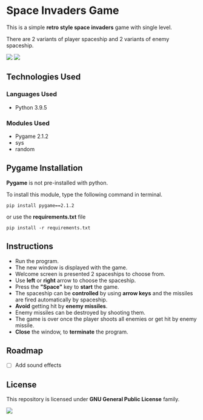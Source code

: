 # Space Invaders Game
This is a simple **retro style space invaders** game with single level.

There are 2 variants of player spaceship and 2 variants of enemy spaceship.

![](https://img.shields.io/badge/python-v3.9.5-blue) ![](https://img.shields.io/badge/pygame-v2.1.2-yellowgreen)

## Technologies Used
### Languages Used
* Python 3.9.5

### Modules Used
* Pygame 2.1.2
* sys
* random

## Pygame Installation
**Pygame** is not pre-installed with python.

To install this module, type the following command in terminal.

```
pip install pygame==2.1.2
```
or use the **requirements.txt** file

```
pip install -r requirements.txt
```

## Instructions
* Run the program.
* The new window is displayed with the game.
* Welcome screen is presented 2 spaceships to choose from.
* Use **left** or **right** arrow to choose the spaceship.
* Press the **"Space"** key to **start** the game.
* The spaceship can be **controlled** by using **arrow keys** and the missiles are fired automatically by spaceship.
* **Avoid** getting hit by **enemy missiles**.
* Enemy missiles can be destroyed by shooting them.
* The game is over once the player shoots all enemies or get hit by enemy missile.
* **Close** the window, to **terminate** the program.

## Roadmap
* [ ] Add sound effects

## License
This repository is licensed under **GNU General Public License** family.

![](https://img.shields.io/badge/License-GPL-color)
